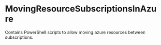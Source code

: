 # MovingResourceSubscriptionsInAzure
Contains PowerShell scripts to allow moving azure resources between subscriptions.
